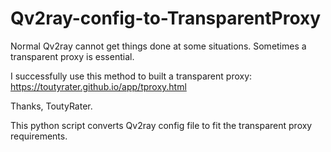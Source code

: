 # Qv2ray-config-to-TransparentProxy

Normal Qv2ray cannot get things done at some situations. Sometimes a transparent proxy is essential.

I successfully use this method to built a transparent proxy: https://toutyrater.github.io/app/tproxy.html

Thanks, ToutyRater.

This python script converts Qv2ray config file to fit the transparent proxy requirements.
